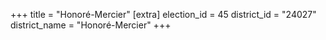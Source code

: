 +++
title = "Honoré-Mercier"
[extra]
election_id = 45
district_id = "24027"
district_name = "Honoré-Mercier"
+++
